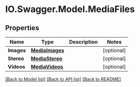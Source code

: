 # IO.Swagger.Model.MediaFiles
## Properties

Name | Type | Description | Notes
------------ | ------------- | ------------- | -------------
**Images** | [**MediaImages**](MediaImages.md) |  | [optional] 
**Stereo** | [**MediaStereo**](MediaStereo.md) |  | [optional] 
**Videos** | [**MediaVideos**](MediaVideos.md) |  | [optional] 

[[Back to Model list]](../README.md#documentation-for-models) [[Back to API list]](../README.md#documentation-for-api-endpoints) [[Back to README]](../README.md)

